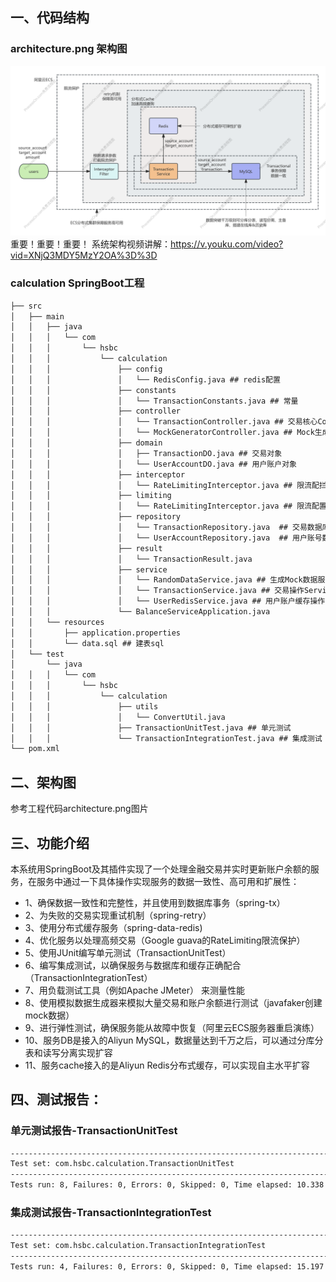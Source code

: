 ## 一、代码结构
### architecture.png 架构图
![architecture.png 架构图](https://raw.githubusercontent.com/wwFrank/balance-calculation/refs/heads/main/architecture.png)
重要！重要！重要！
系统架构视频讲解：https://v.youku.com/video?vid=XNjQ3MDY5MzY2OA%3D%3D

### calculation SpringBoot工程
```txt
├── src
│   ├── main
│   │   ├── java
│   │   │   └── com
│   │   │       └── hsbc
│   │   │           └── calculation
│   │   │               ├── config
│   │   │               │   └── RedisConfig.java ## redis配置
│   │   │               ├── constants
│   │   │               │   └── TransactionConstants.java ## 常量
│   │   │               ├── controller
│   │   │               │   └── TransactionController.java ## 交易核心Controller
│   │   │               │   └── MockGeneratorController.java ## Mock生成指定数量测试数据
│   │   │               ├── domain
│   │   │               │   ├── TransactionDO.java ## 交易对象
│   │   │               │   └── UserAccountDO.java ## 用户账户对象
│   │   │               ├── interceptor
│   │   │               │   └── RateLimitingInterceptor.java ## 限流配拦截器
│   │   │               ├── limiting
│   │   │               │   └── RateLimitingInterceptor.java ## 限流配置
│   │   │               ├── repository
│   │   │               │   └── TransactionRepository.java  ## 交易数据库Jpa实现
│   │   │               │   └── UserAccountRepository.java  ## 用户账号数据Jpa实现
│   │   │               ├── result
│   │   │               │   └── TransactionResult.java
│   │   │               ├── service
│   │   │               │   └── RandomDataService.java ## 生成Mock数据服务
│   │   │               │   └── TransactionService.java ## 交易操作Service 核心业务逻辑在这里
│   │   │               │   └── UserRedisService.java ## 用户账户缓存操作
│   │   │               └── BalanceServiceApplication.java
│   │   └── resources
│   │       ├── application.properties
│   │       └── data.sql ## 建表sql
│   └── test
│       └── java
│   │   │   └── com
│   │   │       └── hsbc
│   │   │           └── calculation
│   │   │               ├── utils
│   │   │               │   └── ConvertUtil.java
│   │   │               ├── TransactionUnitTest.java ## 单元测试
│   │   │               └── TransactionIntegrationTest.java ## 集成测试
└── pom.xml
```

## 二、架构图
参考工程代码architecture.png图片

## 三、功能介绍
本系统用SpringBoot及其插件实现了一个处理金融交易并实时更新账户余额的服务，在服务中通过一下具体操作实现服务的数据一致性、高可用和扩展性：
- 1、确保数据一致性和完整性，并且使用到数据库事务（spring-tx）
- 2、为失败的交易实现重试机制（spring-retry）
- 3、使用分布式缓存服务（spring-data-redis)
- 4、优化服务以处理高频交易（Google guava的RateLimiting限流保护）
- 5、使用JUnit编写单元测试（TransactionUnitTest）
- 6、编写集成测试，以确保服务与数据库和缓存正确配合（TransactionIntegrationTest）
- 7、用负载测试工具（例如Apache JMeter） 来测量性能
- 8、使用模拟数据生成器来模拟大量交易和账户余额进行测试（javafaker创建mock数据）
- 9、进行弹性测试，确保服务能从故障中恢复（阿里云ECS服务器重启演练）
- 10、服务DB是接入的Aliyun MySQL，数据量达到千万之后，可以通过分库分表和读写分离实现扩容
- 11、服务cache接入的是Aliyun Redis分布式缓存，可以实现自主水平扩容

## 四、测试报告：
### 单元测试报告-TransactionUnitTest
```txt
-------------------------------------------------------------------------------
Test set: com.hsbc.calculation.TransactionUnitTest
-------------------------------------------------------------------------------
Tests run: 8, Failures: 0, Errors: 0, Skipped: 0, Time elapsed: 10.338 s - in com.hsbc.calculation.TransactionUnitTest
```
### 集成测试报告-TransactionIntegrationTest
```txt
-------------------------------------------------------------------------------
Test set: com.hsbc.calculation.TransactionIntegrationTest
-------------------------------------------------------------------------------
Tests run: 4, Failures: 0, Errors: 0, Skipped: 0, Time elapsed: 15.197 s - in com.hsbc.calculation.TransactionIntegrationTest
```
